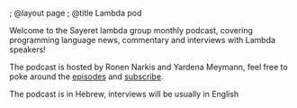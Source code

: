 ; @layout page
; @title Lambda pod

<div class="row">
  <div class="highlight-wrap span4">
    <p>
      Welcome to the Sayeret lambda group monthly podcast, covering programming language news, commentary and interviews with Lambda speakers!
    </p>

   <p>The podcast is hosted by Ronen Narkis and Yardena Meymann, feel free to poke around the <a href="archive.html">episodes</a> and <a href="http://feeds.feedburner.com/sayeret-pod">subscribe</a>.</p>
   <p> The podcast is in Hebrew, interviews will be usually in English </p>
  </div>
</div>

